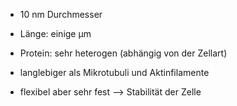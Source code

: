 - 10 nm Durchmesser
- Länge: einige µm

- Protein: sehr heterogen (abhängig von der Zellart)

- langlebiger als Mikrotubuli und Aktinfilamente 

- flexibel aber sehr fest --> Stabilität der Zelle 